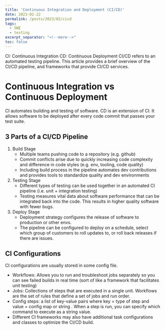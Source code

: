 ```yaml
---
title: 'Continuous Integration and Deployment (CI/CD)'
date: 2023-02-22
permalink: /posts/2023/02/cicd
tags:
  - SWE
  - testing
excerpt_separator: "<!--more-->"
toc: false
---
```


CI: Continuous Integration    CD: Continuous Deployment
CI/CD refers to an automated testing pipeline. This article provides a brief overview of the CI/CD pipeline, and frameworks that provide CI/CD services.<!--more-->

# Continuous Integration vs Continuous Deployment

CI automates building and testing of software. CD is an extension of CI. It allows software to be deployed after every code commit that passes your test suite. 


## 3 Parts of a CI/CD Pipeline


1. Build Stage
	- Multiple teams pushing  code to a repository (e.g. github)
	- Commit conflicts arise due to quickly increasing code complexity and difference in code styles (e.g. env, tooling, code quality)
	- Including build process in the pipeline automates dev contributions and provides tools to standardize quality and dev environments
2. Testing Stage
	- Different types of testing can be used together in an automated CI pipeline (i.e. unit + integration testing)
	- Testing measures vital data about software performance that can be integrated back into the code. This results in higher quality software with fewer bugs.
3. Deploy Stage
	- Deployment strategy configures the release of software to production or other envs.
	- The pipeline can be configured to deploy on a schedule, select which group of customers to roll updates to, or roll back releases if there are issues.


## CI Configurations


CI configurations are usually stored in some config file.
- Workflows: Allows you to run and troubleshoot jobs separately so you can see failed builds in real time (sort of like a framework that facilitates unit testing)
- Jobs: Collections of steps that are executed in a single unit. Workflows are the set of rules that define a set of jobs and run order.
- Config steps: a list of key-value pairs where key = type of step and value = config map or string . When a step is run, you can specify which command to execute as a string value.
- Different CI frameworks may also have additional task configurations  and classes to optimize the CI/CD build.
